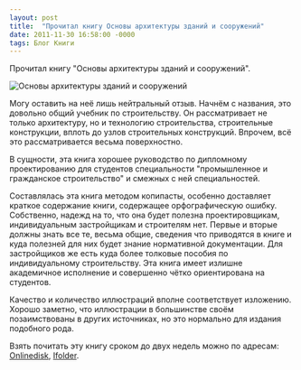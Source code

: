 ```yaml
---
layout: post
title:  "Прочитал книгу Основы архитектуры зданий и сооружений"
date: 2011-11-30 16:58:00 -0000
tags: Блог Книги
---
```


Прочитал книгу "Основы архитектуры зданий и сооружений".

![Основы архитектуры зданий и сооружений](https://res.cloudinary.com/dlqc5rp9l/image/upload/v1648513533/covers/architecture_title_ekzvmz.jpg)

Могу оставить на неё лишь нейтральный отзыв. Начнём с названия, это довольно общий учебник по строительству. Он рассматривает не только архитектуру, но и технологию строительства, строительные конструкции, вплоть до узлов строительных конструкций. Впрочем, всё это рассматривается весьма поверхностно.

В сущности, эта книга хорошее руководство по дипломному проектированию для студентов специальности "промышленное и гражданское строительство" и смежных с ней специальностей.

Составлялась эта книга методом копипасты, особенно доставляет краткое содержание книги, содержащее орфографическую ошибку. Собственно, надежд на то, что она будет полезна проектировщикам, индивидуальным застройщикам и строителям нет. Первые и вторые должны знать все те, весьма общие, сведения что приводятся в книге и куда полезней для них будет знание нормативной документации. Для застройщиков же есть куда более толковые пособия по индивидуальному строительству. Эта книга имеет излишне академичное исполнение и совершенно чётко ориентирована на студентов.

Качество и количество иллюстраций вполне соответствует изложению. Хорошо заметно, что иллюстрации в большинстве своём позаимствованы в других источниках, но это нормально для издания подобного рода.

Взять почитать эту книгу сроком до двух недель можно по адресам: <a href="http://www.onlinedisk.ru/file/779240/">Onlinedisk</a>, <a href="http://infanata.ifolder.ru/27269714">Ifolder</a>.